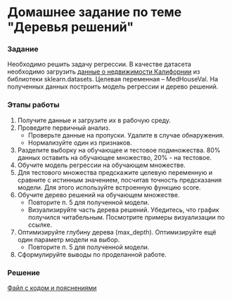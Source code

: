 # Домашнее задание по теме "Деревья решений"

### Задание
Необходимо решить задачу регрессии. В качестве датасета необходимо загрузить [данные о недвижимости Калифорнии](https://scikit-learn.org/stable/modules/generated/sklearn.datasets.fetch_california_housing.html) из библиотеки sklearn.datasets. Целевая переменная – MedHouseVal. На полученных данных построить модель регрессии и дерево решений.

### Этапы работы
1. Получите данные и загрузите их в рабочую среду.
2. Проведите первичный анализ.
   - Проверьте данные на пропуски. Удалите в случае обнаружения.
   - Нормализуйте один из признаков.
3. Разделите выборку на обучающее и тестовое подмножества. 80% данных оставить на обучающее множество, 20% - на тестовое.
4. Обучите модель регрессии на обучающем множестве.
5. Для тестового множества предскажите целевую переменную и сравните с истинным значением, посчитав точность предсказания модели. Для этого используйте встроенную функцию score.
6. Обучите дерево решений на обучающем множестве.
   - Повторите п. 5 для полученной модели.
   - Визуализируйте часть дерева решений. Убедитесь, что график получился читабельным. Посмотрите примеры визуализации по ссылке.
7. Оптимизируйте глубину дерева (max_depth). Оптимизируйте ещё один параметр модели на выбор.
   - Повторите п. 5 для полученной модели.
8. Сформулируйте выводы по проделанной работе.

### Решение
[Файл с кодом и пояснениями](/Projects/03_Working_with_features_and_building_models/06_Decision_trees/Solution.ipynb)
